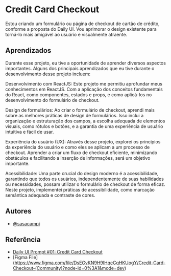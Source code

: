 
# Credit Card Checkout

Estou criando um formulário ou página de checkout de cartão de crédito, conforme a proposta do Daily UI. Vou aprimorar o design existente para torná-lo mais amigável ao usuário e visualmente atraente.
## Aprendizados

Durante esse projeto, eu tive a oportunidade de aprender diversos aspectos importantes. Alguns dos principais aprendizados que eu tive durante o desenvolvimento desse projeto incluem:

Desenvolvimento com ReactJS: Este projeto me permitiu aprofundar meus conhecimentos em ReactJS. Com a aplicação dos conceitos fundamentais do React, como componentes, estados e props, e como aplicá-los no desenvolvimento do formulário de checkout.

Design de formulários: Ao criar o formulário de checkout, aprendi mais sobre as melhores práticas de design de formulários. Isso inclui a organização e estruturação dos campos, a escolha adequada de elementos visuais, como rótulos e botões, e a garantia de uma experiência de usuário intuitiva e fácil de usar.

Experiência do usuário (UX): Através desse projeto, explorei os princípios da experiência do usuário e como eles se aplicam a um processo de checkout. Aprender a criar um fluxo de checkout eficiente, minimizando obstáculos e facilitando a inserção de informações, será um objetivo importante.

Acessibilidade: Uma parte crucial do design moderno é a acessibilidade, garantindo que todos os usuários, independentemente de suas habilidades ou necessidades, possam utilizar o formulário de checkout de forma eficaz. Neste projeto, implementei práticas de acessibilidade, como marcação semântica adequada e contraste de cores.

## Autores

- [@sasacampi](https://github.com/sasacampi)


## Referência

 - [Daily UI Prompt #01: Credit Card Checkout](https://www.dailyui.co)
 - [Figma File] (https://www.figma.com/file/DsEGvKN9H9IHqeCqHKUogY/Credit-Card-Checkout-(Community)?node-id=0%3A1&mode=dev)
